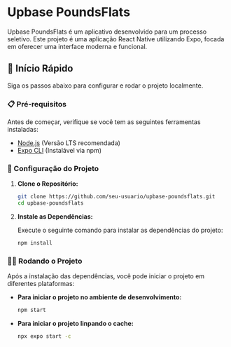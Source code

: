 # Upbase PoundsFlats

Upbase PoundsFlats é um aplicativo desenvolvido para um processo seletivo. Este projeto é uma aplicação React Native utilizando Expo, focada em oferecer uma interface moderna e funcional. 

## 🚀 Início Rápido

Siga os passos abaixo para configurar e rodar o projeto localmente.

### 📋 Pré-requisitos

Antes de começar, verifique se você tem as seguintes ferramentas instaladas:

- [Node.js](https://nodejs.org/) (Versão LTS recomendada)
- [Expo CLI](https://docs.expo.dev/get-started/installation/) (Instalável via npm)

### 🔧 Configuração do Projeto

1. **Clone o Repositório:**

   ```bash
   git clone https://github.com/seu-usuario/upbase-poundsflats.git
   cd upbase-poundsflats

2. **Instale as Dependências:**

   Execute o seguinte comando para instalar as dependências do projeto:

   ```bash
   npm install

### 🏃‍♂️ Rodando o Projeto

Após a instalação das dependências, você pode iniciar o projeto em diferentes plataformas:

- **Para iniciar o projeto no ambiente de desenvolvimento:**

  ```bash
  npm start

- **Para iniciar o projeto linpando o cache:**

  ```bash
  npx expo start -c
